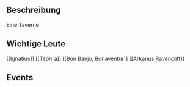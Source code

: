 ## Beschreibung
Eine Taverne

## Wichtige Leute
[[Ignatius]]
[[Tephra]]
[[Bon Banjo, Bonaventur]]
[[Arkanus Ravencliff]]


## Events
